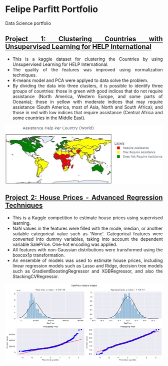 # Felipe Parfitt Portfolio
Data Science portfolio

<style>body {text-align: justify}</style>

## [Project 1: Clustering Countries with Unsupervised Learning for HELP International](https://github.com/felipeparfitt/FelipeParfitt_Portfolio/blob/main/Data%20projects/CountryData_Clustering/clustering-country-data-kaggle.ipynb)

- This is a kaggle dataset for clustering the Countries by using Unsupervised Learning for HELP International.
- The quality of the features was improved using normalization techniques. 
- K-means model and PCA were applyed to data solve the problem.
- By dividing the data into three clusters, it is possible to identify three groups of countries: those in green with good indices that do not require assistance (North America, Western Europe, and some parts of Oceania); those in yellow with moderate indices that may require assistance (South America, most of Asia, North and South Africa); and those in red with low indices that require assistance (Central Africa and some countries in the Middle East).

<img src="./Data%20projects/CountryData_Clustering/color_map.jpg" alt="drawing" width="690"/>

## [Project 2: House Prices - Advanced Regression Techniques](https://github.com/felipeparfitt/FelipeParfitt_Portfolio/blob/main/Data%20projects/House%20project/house-price-kaggle.ipynb)

- This is a Kaggle competition to estimate house prices using supervised learning.
- NaN values in the features were filled with the mode, median, or another suitable categorical value such as 'None'. Categorical features were converted into dummy variables, taking into account the dependent variable SalePrice. One-hot encoding was applied.
- All features with non-Gaussian distributions were transformed using the boxcox1p transformation.
- An ensemble of models was used to estimate house prices, including linear regression models such as Lasso and Ridge, decision tree models such as GradientBoostingRegressor and XGBRegressor, and also the StackingCVRegressor.

<img src="./Data%20projects/House%20project/SalePrice_var.png" alt="drawing" width="690"/>
